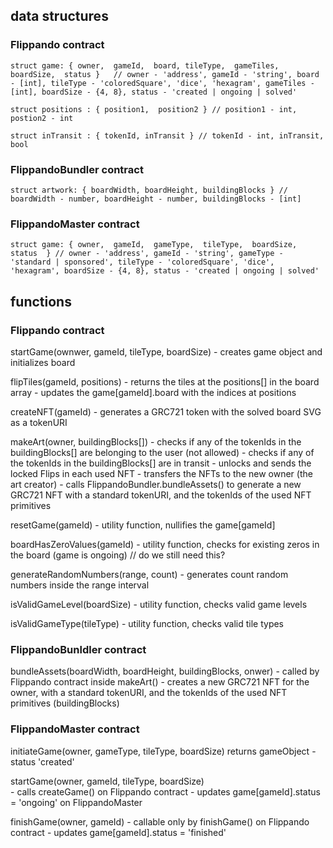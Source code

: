

## data structures

### Flippando contract

`struct game: {
    owner, 
    gameId, 
    board,
    tileType, 
    gameTiles, 
    boardSize, 
    status
}  
// owner - 'address', gameId - 'string', board - [int], tileType - 'coloredSquare', 'dice', 'hexagram', gameTiles - [int], boardSize - {4, 8}, status - 'created | ongoing | solved'`

`struct positions : {
    position1, 
    position2
}
// position1 - int, postion2 - int`

`struct inTransit : {
    tokenId,
    inTransit
}
// tokenId - int, inTransit, bool`

### FlippandoBundler contract

`struct artwork: {
    boardWidth,
    boardHeight,
    buildingBlocks
}
// boardWidth - number, boardHeight - number, buildingBlocks - [int]`

### FlippandoMaster contract

`struct game: {
    owner, 
    gameId, 
    gameType, 
    tileType, 
    boardSize, 
    status 
}
// owner - 'address', gameId - 'string', gameType - 'standard | sponsored', tileType - 'coloredSquare', 'dice', 'hexagram', boardSize - {4, 8}, status - 'created | ongoing | solved'`

## functions

### Flippando contract

startGame(ownwer, gameId, tileType, boardSize) - creates game object and initializes board

flipTiles(gameId, positions) 
    - returns the tiles at the positions[] in the board array
    - updates the game[gameId].board with the indices at positions

createNFT(gameId) - generates a GRC721 token with the solved board SVG as a tokenURI

makeArt(owner, buildingBlocks[]) 
    - checks if any of the tokenIds in the buildingBlocks[] are belonging to the user (not allowed)
    - checks if any of the tokenIds in the buildingBlocks[] are in transit
    - unlocks and sends the locked Flips in each used NFT
    - transfers the NFTs to the new owner (the art creator)
    - calls FlippandoBundler.bundleAssets() to generate a new GRC721 NFT with a standard tokenURI, and the tokenIds of the used NFT primitives
    

resetGame(gameId) - utility function, nullifies the game[gameId]

boardHasZeroValues(gameId) - utility function, checks for existing zeros in the board (game is ongoing) // do we still need this?

generateRandomNumbers(range, count) - generates count random numbers inside the range interval

isValidGameLevel(boardSize) - utility function, checks valid game levels

isValidGameType(tileType) - utility function, checks valid tile types

### FlippandoBunldler contract

bundleAssets(boardWidth, boardHeight, buildingBlocks, onwer)
    - called by Flippando contract inside makeArt()
    - creates a new GRC721 NFT for the owner, with a standard tokenURI, and the tokenIds of the used NFT primitives (buildingBlocks)

### FlippandoMaster contract

initiateGame(owner, gameType, tileType, boardSize) returns gameObject - status 'created'

startGame(owner, gameId, tileType, boardSize)  
    - calls createGame() on Flippando contract
    - updates game[gameId].status = 'ongoing' on FlippandoMaster

finishGame(owner, gameId) 
    - callable only by finishGame() on Flippando contract
    - updates game[gameId].status = 'finished'
